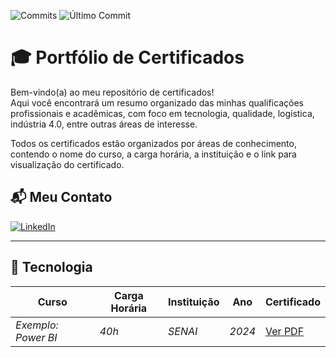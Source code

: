 ![Commits](https://img.shields.io/github/commit-activity/m/seu-usuario/seu-repositorio?style=for-the-badge)
![Último Commit](https://img.shields.io/github/last-commit/seu-usuario/seu-repositorio?style=for-the-badge)

# 🎓 Portfólio de Certificados

Bem-vindo(a) ao meu repositório de certificados!  
Aqui você encontrará um resumo organizado das minhas qualificações profissionais e acadêmicas, com foco em tecnologia, qualidade, logística, indústria 4.0, entre outras áreas de interesse.

Todos os certificados estão organizados por áreas de conhecimento, contendo o nome do curso, a carga horária, a instituição e o link para visualização do certificado.

## 📬 Meu Contato

[![LinkedIn](https://img.shields.io/badge/LinkedIn-Lucas_Vinicius_Siqueira_da_Rosa-0077B5?style=for-the-badge&logo=linkedin)](https://www.linkedin.com/in/lucas-vinicius-siqueira-da-rosa)

---

## 🚀 Tecnologia

| Curso | Carga Horária | Instituição | Ano | Certificado |
|-------|----------------|-------------|------|-------------|
| _Exemplo: Power BI_ | _40h_ | _SENAI_ | _2024_ | [Ver PDF](#) |


